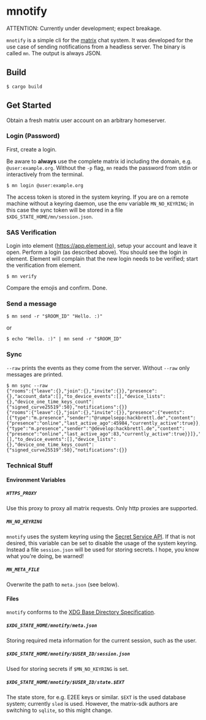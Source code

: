 # mnotify

ATTENTION: Currently under development; expect breakage.

`mnotify` is a simple cli for the [matrix](https://matrix.org) chat system.
It was developed for the use case of sending notifications from a headless server.
The binary is called `mn`.
The output is always JSON.

## Build

```
$ cargo build
```

## Get Started

Obtain a fresh matrix user account on an arbitrary homeserver.

### Login (Password)

First, create a login.

Be aware to **always** use the complete matrix id including the domain, e.g. `@user:example.org`.
Without the `-p` flag, `mn` reads the password from stdin or interactively from the terminal.

```
$ mn login @user:example.org
```

The access token is stored in the system keyring.
If you are on a remote machine without a keyring daemon, use the env variable `MN_NO_KEYRING`;
in this case the sync token will be stored in a file `$XDG_STATE_HOME/mn/session.json`.

### SAS Verification

Login into element (https://app.element.io), setup your account and leave it open.
Perform a login (as described above).
You should see the login in element.
Element will complain that the new login needs to be verified; start the verification from element.

```
$ mn verify
```

Compare the emojis and confirm. Done.

### Send a message

```
$ mn send -r "$ROOM_ID" "Hello. :)"
```

or

```
$ echo "Hello. :)" | mn send -r "$ROOM_ID"
```

### Sync

`--raw` prints the events as they come from the server.
Without `--raw` only messages are printed.

```
$ mn sync --raw
{"rooms":{"leave":{},"join":{},"invite":{}},"presence":{},"account_data":[],"to_device_events":[],"device_lists":{},"device_one_time_keys_count":{"signed_curve25519":50},"notifications":{}}
{"rooms":{"leave":{},"join":{},"invite":{}},"presence":{"events":[{"type":"m.presence","sender":"@rumpelsepp:hackbrettl.de","content":{"presence":"online","last_active_ago":45984,"currently_active":true}},{"type":"m.presence","sender":"@develop:hackbrettl.de","content":{"presence":"online","last_active_ago":83,"currently_active":true}}]},"account_data":[],"to_device_events":[],"device_lists":{},"device_one_time_keys_count":{"signed_curve25519":50},"notifications":{}}
```

### Technical Stuff

#### Environment Variables

##### `HTTPS_PROXY`

Use this proxy to proxy all matrix requests.
Only http proxies are supported.

##### `MN_NO_KEYRING`

`mnotify` uses the system keyring using the [Secret Service API](https://specifications.freedesktop.org/secret-service/latest/).
If that is not desired, this variable can be set to disable the usage of the system keyring.
Instead a file `session.json` will be used for storing secrets.
I hope, you know what you're doing, be warned!

##### `MN_META_FILE`

Overwrite the path to `meta.json` (see below).

#### Files

`mnotify` conforms to the [XDG Base Directory Specification](https://specifications.freedesktop.org/basedir-spec/basedir-spec-latest.html).

##### `$XDG_STATE_HOME/mnotify/meta.json`

Storing required meta information for the current session, such as the user.

##### `$XDG_STATE_HOME/mnotify/$USER_ID/session.json`

Used for storing secrets if `$MN_NO_KEYRING` is set.

##### `$XDG_STATE_HOME/mnotify/$USER_ID/state.$EXT`

The state store, for e.g. E2EE keys or similar.
`$EXT` is the used database system; currently `sled` is used.
However, the matrix-sdk authors are switching to `sqlite`, so this might change.
